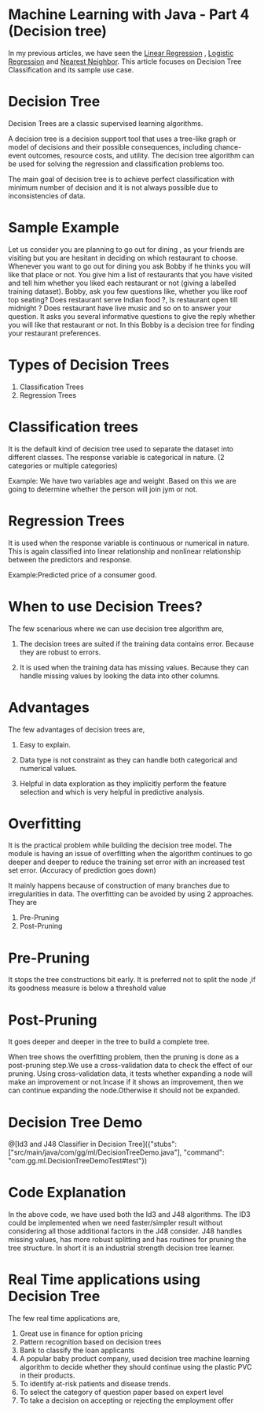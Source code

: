 # Machine Learning with Java - Part 4 (Decision tree)

In my previous articles, we have seen the  [Linear Regression](https://tech.io/playgrounds/3771/machine-learning-with-java---part-1-linear-regression) , [Logistic Regression](https://tech.io/playgrounds/34a7ecd0a4487577f516d92548af66891284/machine-learning-with-java---part-2-logistic-regression) and [Nearest Neighbor](https://tech.io/playgrounds/5439/machine-learning-with-java---part-3-k-nearest-neighbor). This article focuses on Decision Tree Classification and its sample use case.

# Decision Tree
Decision Trees are a classic supervised learning algorithms. 

A decision tree is a decision support tool that uses a tree-like graph or model of decisions and their possible consequences, including chance-event outcomes, resource costs, and utility. The decision tree algorithm can be used for solving the regression and classification problems too. 

The main goal of decision tree is to achieve perfect classification with minimum number of decision and it is not always possible due to inconsistencies of data.

# Sample Example

Let us consider you are planning to go out for dining , as your friends are visiting but you are hesitant in deciding on which restaurant to choose. Whenever you want to go out for dining you ask Bobby if he thinks you will like that place or not. You give him a list of restaurants that you have visited and tell him whether you liked each restaurant or not (giving a labelled training dataset). Bobby, ask you few questions like, whether you like roof top seating? Does restaurant serve Indian food ?, Is restaurant open till midnight ? Does restaurant have live music and so on to answer your question. It asks you several informative questions to give the reply whether you will like that restaurant or not. In this Bobby is a decision tree for finding your restaurant preferences.

# Types of Decision Trees

1. Classification Trees
2. Regression Trees

# Classification trees

It is the default kind of decision tree used to separate the dataset into different classes.
The response variable is categorical in nature. (2 categories or multiple categories)

Example: We have two variables age and weight .Based on this we are going to determine whether the person will join jym or not.

# Regression Trees

It is used when the response variable is continuous or numerical in nature. This is again classified into linear relationship and nonlinear relationship between the predictors and response.

Example:Predicted price of a consumer good.

# When to use Decision Trees?

The few scenarious where we can use decision tree algorithm are,

1. The decision trees are suited if the training data contains error. Because they are robust to errors.

2. It is used when the training data has missing values. Because they can handle missing values by looking the data into other columns.

# Advantages

The few advantages of decision trees are,

1. Easy to explain.

2. Data type is not constraint as they can handle both categorical and numerical values.

3. Helpful in data exploration as they implicitly perform the feature selection and which is very helpful in predictive analysis.

# Overfitting 

It is the practical problem while building the decision tree model. The module is having an issue of overfitting when the algorithm continues to go deeper and deeper to reduce the training set error with an increased test set error. (Accuracy of prediction goes down)

It mainly happens because of construction of many branches due to irregularities in data. The overfitting can be avoided by using 2 approaches. They are

1. Pre-Pruning
2. Post-Pruning

# Pre-Pruning

It stops the tree constructions bit early.
It is preferred not to split the node ,if its goodness measure is below a threshold value

# Post-Pruning

It goes deeper and deeper in the tree to build a complete tree.

When tree shows the overfitting problem, then the pruning is done as a post-pruning step.We use a cross-validation data to check the effect of our pruning. Using cross-validation data, it tests whether expanding a node will make an improvement or not.Incase if it shows an improvement, then we can continue expanding the node.Otherwise it should not be expanded.

# Decision Tree Demo

@[Id3 and J48 Classifier in Decision Tree]({"stubs": ["src/main/java/com/gg/ml/DecisionTreeDemo.java"], "command": "com.gg.ml.DecisionTreeDemoTest#test"})


# Code Explanation

In the above code, we have used both the Id3 and J48 algorithms. The ID3 could be implemented when we need faster/simpler result without considering all those additional factors in the J48 consider. J48 handles missing values, has more robust splitting and has routines for pruning the tree structure. In short it is an industrial strength decision tree learner.

# Real Time applications using Decision Tree

The few real time applications are,

1. Great use in finance for option pricing
2. Pattern recognition based on decision trees
3. Bank to classify the loan applicants
4. A popular baby product company, used decision tree machine learning algorithm to decide whether they should continue using the plastic PVC in their products.
5. To identify at-risk patients and disease trends.
6. To select the category of question paper based on expert level
7. To take a decision on accepting or rejecting the employment offer


